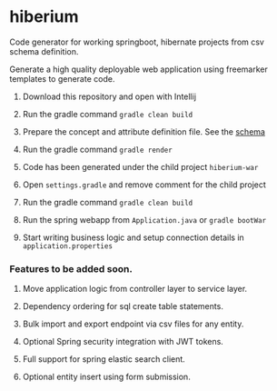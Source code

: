 # hiberium

Code generator for working springboot, hibernate projects from csv schema definition.

Generate a high quality deployable web application using freemarker templates to generate code.

1. Download this repository and open with Intellij

2. Run the gradle command `gradle clean build`

3. Prepare the concept and attribute definition file. See the [schema](SCHEMA.md)

4. Run the gradle command `gradle render`

5. Code has been generated under the child project `hiberium-war`

6. Open `settings.gradle` and remove comment for the child project

7. Run the gradle command `gradle clean build`

8. Run the spring webapp from `Application.java` or `gradle bootWar`

9. Start writing business logic and setup connection details in `application.properties`

### Features to be added soon.

1. Move application logic from controller layer to service layer.

2. Dependency ordering for sql create table statements.

3. Bulk import and export endpoint via csv files for any entity.

4. Optional Spring security integration with JWT tokens.

5. Full support for spring elastic search client.

6. Optional entity insert using form submission.

